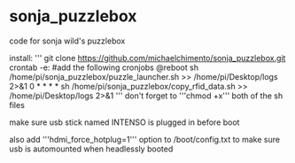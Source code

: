 # sonja_puzzlebox
code for sonja wild's puzzlebox

install:
'''
git clone https://github.com/michaelchimento/sonja_puzzlebox.git
crontab -e:
#add the following cronjobs
@reboot sh /home/pi/sonja_puzzlebox/puzzle_launcher.sh >> /home/pi/Desktop/logs 2>&1
0 * * * * sh /home/pi/sonja_puzzlebox/copy_rfid_data.sh >> /home/pi/Desktop/logs 2>&1
'''
don't forget to '''chmod +x''' both of the sh files

make sure usb stick named INTENSO is plugged in before boot

also add '''hdmi_force_hotplug=1''' option to /boot/config.txt to make sure usb is automounted when headlessly booted
